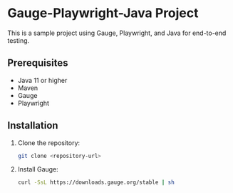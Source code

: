 # Gauge-Playwright-Java Project

This is a sample project using Gauge, Playwright, and Java for end-to-end testing.

## Prerequisites

- Java 11 or higher
- Maven
- Gauge
- Playwright

## Installation

1. Clone the repository:
   ```bash
   git clone <repository-url>

2. Install Gauge:
   ```bash
   curl -SsL https://downloads.gauge.org/stable | sh